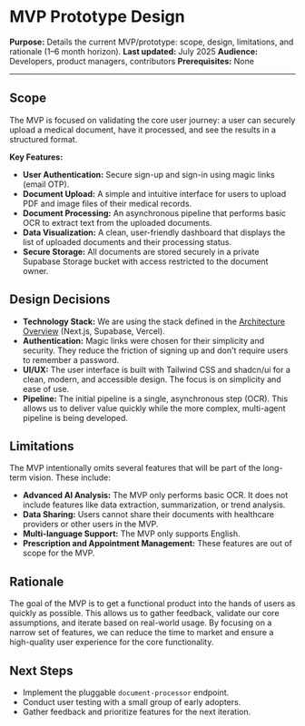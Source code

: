# MVP Prototype Design

**Purpose:** Details the current MVP/prototype: scope, design, limitations, and rationale (1–6 month horizon).
**Last updated:** July 2025
**Audience:** Developers, product managers, contributors
**Prerequisites:** None

---

## Scope

The MVP is focused on validating the core user journey: a user can securely upload a medical document, have it processed, and see the results in a structured format.

**Key Features:**

*   **User Authentication:** Secure sign-up and sign-in using magic links (email OTP).
*   **Document Upload:** A simple and intuitive interface for users to upload PDF and image files of their medical records.
*   **Document Processing:** An asynchronous pipeline that performs basic OCR to extract text from the uploaded documents.
*   **Data Visualization:** A clean, user-friendly dashboard that displays the list of uploaded documents and their processing status.
*   **Secure Storage:** All documents are stored securely in a private Supabase Storage bucket with access restricted to the document owner.

## Design Decisions

*   **Technology Stack:** We are using the stack defined in the [Architecture Overview](./system-design.md) (Next.js, Supabase, Vercel).
*   **Authentication:** Magic links were chosen for their simplicity and security. They reduce the friction of signing up and don't require users to remember a password.
*   **UI/UX:** The user interface is built with Tailwind CSS and shadcn/ui for a clean, modern, and accessible design. The focus is on simplicity and ease of use.
*   **Pipeline:** The initial pipeline is a single, asynchronous step (OCR). This allows us to deliver value quickly while the more complex, multi-agent pipeline is being developed.

## Limitations

The MVP intentionally omits several features that will be part of the long-term vision. These include:

*   **Advanced AI Analysis:** The MVP only performs basic OCR. It does not include features like data extraction, summarization, or trend analysis.
*   **Data Sharing:** Users cannot share their documents with healthcare providers or other users in the MVP.
*   **Multi-language Support:** The MVP only supports English.
*   **Prescription and Appointment Management:** These features are out of scope for the MVP.

## Rationale

The goal of the MVP is to get a functional product into the hands of users as quickly as possible. This allows us to gather feedback, validate our core assumptions, and iterate based on real-world usage. By focusing on a narrow set of features, we can reduce the time to market and ensure a high-quality user experience for the core functionality.

## Next Steps

*   Implement the pluggable `document-processor` endpoint.
*   Conduct user testing with a small group of early adopters.
*   Gather feedback and prioritize features for the next iteration.
 